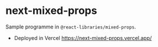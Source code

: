 # next-mixed-props

Sample programme in `@react-libraries/mixed-props`.

- Deployed in Vercel
  https://next-mixed-props.vercel.app/
